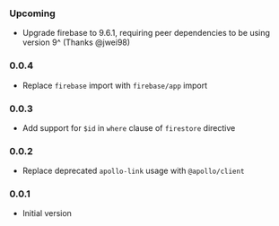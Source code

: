 ### Upcoming

- Upgrade firebase to 9.6.1, requiring peer dependencies to be using version 9^ (Thanks @jwei98)

### 0.0.4

- Replace `firebase` import with `firebase/app` import

### 0.0.3

- Add support for `$id` in `where` clause of `firestore` directive

### 0.0.2

- Replace deprecated `apollo-link` usage with `@apollo/client`

### 0.0.1

- Initial version
